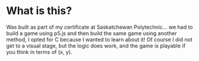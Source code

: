 # What is this?

Was built as part of my certificate at Saskatchewan Polytechnic... we had to build a game using p5.js and then build the same game using another method, I opted for C because I wanted to learn about it! Of course I did not get to a visual stage, but the logic does work, and the game is playable if you think in terms of (x, y).
